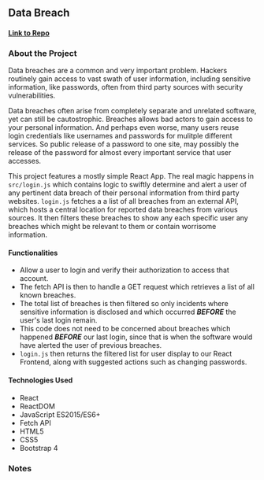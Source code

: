 ## Data Breach

#### [Link to Repo](https://github.com/Arathurs/Breach.git/)  

### About the Project

Data breaches are a common and very important problem. Hackers routinely gain access to vast swath of user information, including sensitive information, like passwords, often from third party sources with security vulnerabilities.

Data breaches often arise from completely separate and unrelated software, yet can still be cautostrophic. Breaches allows bad actors to gain access to your personal information. And perhaps even worse, many users reuse login credentials like usernames and passwords for mulitple different services. So public release of a password to one site, may possibly the release of the password for almost every important service that user accesses.

This project features a mostly simple React App. The real magic happens in `src/login.js` which contains logic to swiftly determine and alert a user of any pertinent data breach of their personal information from third party websites. `login.js` fetches a a list of all breaches from an external API, which hosts a central location for reported data breaches from various sources. It then filters these breaches to show any each specific user any breaches which might be relevant to them or contain worrisome information.

#### Functionalities

  - Allow a user to login and verify their authorization to access that account.
  - The fetch API is then to handle a GET request which retrieves a list of all known breaches.
  - The total list of breaches is then filtered so only incidents where sensitive information is disclosed and which occurred ***BEFORE*** the user's last login remain.
  - This code does not need to be concerned about breaches which happened ***BEFORE*** our last login, since that is when the software would have alerted the user of previous breaches.
  - `login.js` then returns the filtered list for user display to our React Frontend, along with suggested actions such as changing passwords.


#### Technologies Used
- React
- ReactDOM
- JavaScript ES2015/ES6+
- Fetch API
- HTML5
- CSS5
- Bootstrap 4

### Notes

